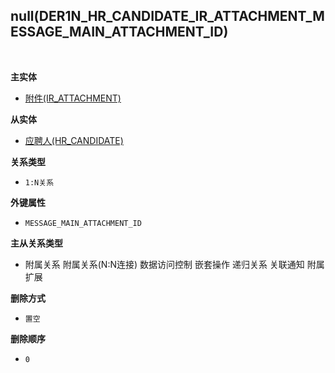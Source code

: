 ## null(DER1N_HR_CANDIDATE_IR_ATTACHMENT_MESSAGE_MAIN_ATTACHMENT_ID) <!-- {docsify-ignore-all} -->



<br>
<p class="panel-title"><b>主实体</b></p>

* [附件(IR_ATTACHMENT)](module/base/ir_attachment)

<p class="panel-title"><b>从实体</b></p>

* [应聘人(HR_CANDIDATE)](module/hr/hr_candidate)

<p class="panel-title"><b>关系类型</b></p>

* `1:N关系`

<p class="panel-title"><b>外键属性</b></p>

* `MESSAGE_MAIN_ATTACHMENT_ID`

<p class="panel-title"><b>主从关系类型</b></p>

* <i class="fa fa-square"/></i> 附属关系 <i class="fa fa-square"/></i> 附属关系(N:N连接) <i class="fa fa-square"/></i> 数据访问控制 <i class="fa fa-square"/></i> 嵌套操作 <i class="fa fa-square"/></i> 递归关系 <i class="fa fa-square"/></i> 关联通知 <i class="fa fa-square"/></i> 附属扩展

<p class="panel-title"><b>删除方式</b></p>

* `置空`

<p class="panel-title"><b>删除顺序</b></p>

* `0`
